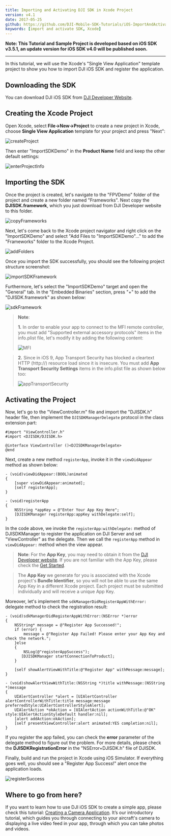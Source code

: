 ```yaml
---
title: Importing and Activating DJI SDK in Xcode Project
version: v4.1
date: 2017-05-25
github: https://github.com/DJI-Mobile-SDK-Tutorials/iOS-ImportAndActivateSDKInXcode
keywords: [import and activate SDK, Xcode]
---
```


**Note: This Tutorial and Sample Project is developed based on iOS SDK v3.5.1, an update version for iOS SDK v4.0 will be published soon.**

---

In this tutorial, we will use the Xcode's "Single View Application" template project to show you how to import DJI iOS SDK and register the application.

## Downloading the SDK

  You can download DJI iOS SDK from <a href="https://developer.dji.com/mobile-sdk/downloads" target="_blank">DJI Developer Website</a>.

## Creating the Xcode Project

  Open Xcode, select **File->New->Project** to create a new project in Xcode, choose **Single View Application** template for your project and press "Next":
  
  ![createProject](../images/tutorials-and-samples/iOS/ImportAndActivateSDKInXcode/createProject.png)
  
  Then enter "ImportSDKDemo" in the **Product Name** field and keep the other default settings:
  
  ![enterProjectInfo](../images/tutorials-and-samples/iOS/ImportAndActivateSDKInXcode/enterProjectInfo.png)
  
## Importing the SDK
  
  Once the project is created, let's navigate to the "FPVDemo" folder of the project and create a new folder named "Frameworks". Next copy the **DJISDK.framework**, which you just download from DJI Developer website to this folder.
  
  ![copyFrameworks](../images/tutorials-and-samples/iOS/ImportAndActivateSDKInXcode/copyFrameworks.png)
  
  Next, let's come back to the Xcode project navigator and right click on the "ImportSDKDemo" and select "Add Files to "ImportSDKDemo"..." to add the "Frameworks" folder to the Xcode Project.  
  
  ![addFolders](../images/tutorials-and-samples/iOS/ImportAndActivateSDKInXcode/addFolders.png)
  
 Once you import the SDK successfully, you should see the following project structure screenshot:

  ![importSDKFramework](../images/tutorials-and-samples/iOS/ImportAndActivateSDKInXcode/importSDKFramework.png) 
 
 Furthermore, let's select the "ImportSDKDemo" target and open the "General" tab. In the "Embedded Binaries" section, press "+" to add the "DJISDK.framework" as shown below:
 
  ![sdkFramework](../images/tutorials-and-samples/iOS/ImportAndActivateSDKInXcode/sdkFramework.png)

> **Note**:
> 
> **1.** In order to enable your app to connect to the MFI remote controller, you must add 
>  "Supported external accessory protocols" items in the info.plist file, let's modify it by adding the following content:
> 
>  ![MFI](../images/tutorials-and-samples/iOS/ImportAndActivateSDKInXcode/MFIProtocol.png)
   
> **2.** Since in iOS 9, App Transport Security has blocked a cleartext HTTP (http://) resource load since it is insecure. You must add **App Transport Security Settings** items in the info.plist file as shown below too:
> 
>  ![appTransportSecurity](../images/tutorials-and-samples/iOS/ImportAndActivateSDKInXcode/appTransportSecurity.png)

## Activating the Project

  Now, let's go to the "ViewController.m" file and import the "DJISDK.h" header file, then implement the `DJISDKManagerDelegate` protocol in the class extension part:
  
~~~objc
#import "ViewController.h"
#import <DJISDK/DJISDK.h>

@interface ViewController ()<DJISDKManagerDelegate>
@end
~~~
  
  Next, create a new method `registerApp`, invoke it in the `viewDidAppear` method as shown below:
  
~~~objc
- (void)viewDidAppear:(BOOL)animated
{
    [super viewDidAppear:animated];
    [self registerApp];
}

- (void)registerApp
{
    NSString *appKey = @"Enter Your App Key Here";
    [DJISDKManager registerApp:appKey withDelegate:self];
}
~~~

  In the code above, we invoke the `registerApp:withDelegate:` method of DJISDKManager to register the application on DJI Server and set "ViewController" as the delegate. Then we call the `registerApp` method in `viewDidAppear:` method when the view appear.

>**Note**: For the **App Key**, you may need to obtain it from the <a href="http://developer.dji.com/en/user/apps" target="_blank">DJI Developer website</a>.  If you are not familiar with the App Key, please check the [Get Started](../quick-start/index.html).

>The **App Key** we generate for you is associated with the Xcode project's **Bundle Identifier**, so you will not be able to use the same App Key in a different Xcode project. Each project must be submitted individually and will receive a unique App Key.
>

  Moreover, let's implement the `sdkManagerDidRegisterAppWithError:` delegate method to check the registration result:

~~~objc
- (void)sdkManagerDidRegisterAppWithError:(NSError *)error
{
    NSString* message = @"Register App Successed!";
    if (error) {
        message = @"Register App Failed! Please enter your App Key and check the network.";
    }else
    {
        NSLog(@"registerAppSuccess");
       [DJISDKManager startConnectionToProduct];
    }
    
    [self showAlertViewWithTitle:@"Register App" withMessage:message];
}

- (void)showAlertViewWithTitle:(NSString *)title withMessage:(NSString *)message
{
    UIAlertController *alert = [UIAlertController alertControllerWithTitle:title message:message preferredStyle:UIAlertControllerStyleAlert];
    UIAlertAction *okAction = [UIAlertAction actionWithTitle:@"OK" style:UIAlertActionStyleDefault handler:nil];
    [alert addAction:okAction];
    [self presentViewController:alert animated:YES completion:nil];
}
~~~

 If you register the app failed, you can check the **error** parameter of the  delegate method to figure out the problem. For more details, please check the **DJISDKRegistrationError** in the "NSError+DJISDK.h" file of DJISDK.

 Finally, build and run the project in Xcode using iOS Simulator. If everything goes well, you should see a "Register App Success!" alert once the application loads. 
  
  ![registerSuccess](../images/tutorials-and-samples/iOS/ImportAndActivateSDKInXcode/registerSuccess.png)
  
## Where to go from here?
  
  If you want to learn how to use DJI iOS SDK to create a simple app, please check this tutorial: [Creating a Camera Application](./FPVDemo.html). It’s our introductory tutorial, which guides you through connecting to your aircraft's camera to displaying a live video feed in your app, through which you can take photos and videos.